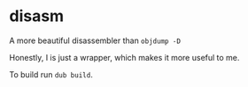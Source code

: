 # disasm

A more beautiful disassembler than `objdump -D`

Honestly, I is just a wrapper, which makes it more useful to me.

To build run `dub build`.
